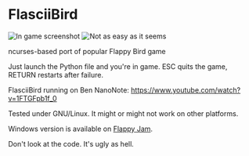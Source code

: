 FlasciiBird
===========

![In game screenshot](http://raw2.github.com/dos1/flasciibird/master/screen1.png)
![Not as easy as it seems](http://raw2.github.com/dos1/flasciibird/master/screen2.png)

ncurses-based port of popular Flappy Bird game

Just launch the Python file and you're in game. ESC quits the game, RETURN restarts after failure.

FlasciiBird running on Ben NanoNote: https://www.youtube.com/watch?v=1FTGFpb1f_0

Tested under GNU/Linux. It might or might not work on other platforms.

Windows version is available on [Flappy Jam](http://dos.itch.io/flasciibird).

Don't look at the code. It's ugly as hell.
